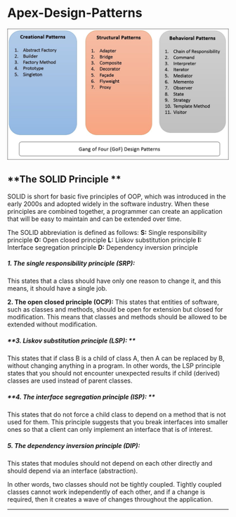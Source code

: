 # Apex-Design-Patterns

![MasterHead](GOF.jpg)

## **The SOLID Principle **

SOLID is short for basic five principles of OOP, which was introduced in the early 2000s and adopted widely in the software industry. When these principles are combined together, a programmer can create an application that will be easy to maintain and can be extended over time. 

The SOLID abbreviation is defined as follows: 
**S:** Single responsibility principle 
**O:** Open closed principle 
**L:** Liskov substitution principle 
**I:** Interface segregation principle 
**D:** Dependency inversion principle

##### **1. The single responsibility principle (SRP):**
This states that a class should have only one reason to change it, and this means, it should have a single job. 

**2. The open closed principle (OCP):**
This states that entities of software, such as classes and methods, should be open for extension but closed for modification. This means that classes and methods should be allowed to be extended without modification.

##### **3. Liskov substitution principle (LSP): **
This states that if class B is a child of class A, then A can be replaced by B, without changing anything in a program. In other words, the LSP principle states that you should not encounter unexpected results if child (derived) classes are used instead of parent classes.

##### **4. The interface segregation principle (ISP): **

This states that do not force a child class to depend on a method that is not used for them. This principle suggests that you break interfaces into smaller ones so that a client can only implement an interface that is of interest. 

##### **5. The dependency inversion principle (DIP):**
This states that modules should not depend on each other directly and should depend via an interface (abstraction). 

In other words, two classes should not be tightly coupled. Tightly coupled classes cannot work independently of each other, and if a change is required, then it creates a wave of changes throughout the application.


------------